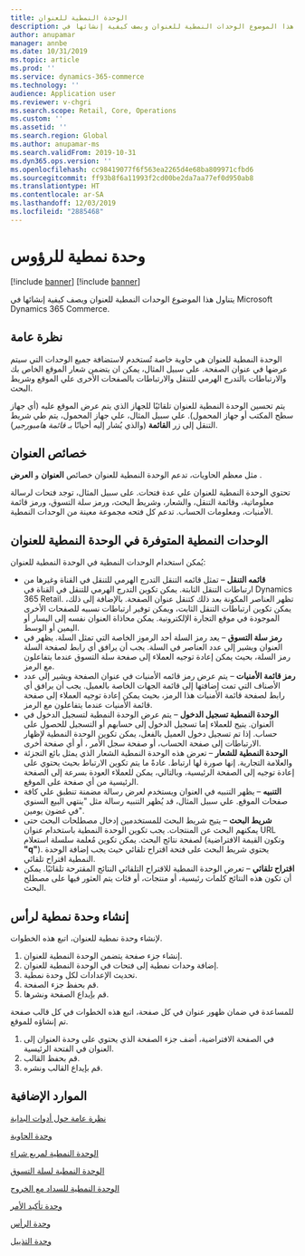 ```yaml
---
title: الوحدة النمطية للعنوان
description: يتناول هذا الموضوع الوحدات النمطية للعنوان ويصف كيفية إنشائها في Microsoft Dynamics 365 Commerce.
author: anupamar
manager: annbe
ms.date: 10/31/2019
ms.topic: article
ms.prod: ''
ms.service: dynamics-365-commerce
ms.technology: ''
audience: Application user
ms.reviewer: v-chgri
ms.search.scope: Retail, Core, Operations
ms.custom: ''
ms.assetid: ''
ms.search.region: Global
ms.author: anupamar-ms
ms.search.validFrom: 2019-10-31
ms.dyn365.ops.version: ''
ms.openlocfilehash: cc98419077f6f563ea2265d4e68ba809971cfbd6
ms.sourcegitcommit: ff93b8f6a11993f2cd00be2da7aa77ef0d950ab8
ms.translationtype: HT
ms.contentlocale: ar-SA
ms.lasthandoff: 12/03/2019
ms.locfileid: "2885468"
---
```

# <a name="header-module"></a>وحدة نمطية للرؤوس

[!include [banner](includes/preview-banner.md)]
[!include [banner](includes/banner.md)]

يتناول هذا الموضوع الوحدات النمطية للعنوان ويصف كيفية إنشائها في Microsoft Dynamics 365 Commerce.

## <a name="overview"></a>نظرة عامة

الوحدة النمطية للعنوان هي حاوية خاصة تُستخدم لاستضافة جميع الوحدات التي سيتم عرضها في عنوان الصفحة. علي سبيل المثال، يمكن ان يتضمن شعار الموقع الخاص بك والارتباطات بالتدرج الهرمي للتنقل والارتباطات بالصفحات الأخرى علي الموقع وشريط البحث.

يتم تحسين الوحدة النمطية للعنوان تلقائيًا للجهاز الذي يتم عرض الموقع عليه (أي جهاز سطح المكتب أو جهاز المحمول). علي سبيل المثال، علي جهاز المحمول، يتم طي شريط التنقل إلى زر **القائمة** (والذي يُشار إليه أحيانًا بـ *قائمة هامبورجير*).

## <a name="properties-of-a-header"></a>خصائص العنوان

مثل معظم الحاويات، تدعم الوحدة النمطية للعنوان خصائص **العنوان** و **العرض** .

تحتوي الوحدة النمطية للعنوان علي عدة فتحات. على سبيل المثال، توجد فتحات لرسالة معلوماتية، وقائمة التنقل، والشعار، وشريط البحث، ورمز سلة التسوق، ورمز قائمة الأمنيات، ومعلومات الحساب. تدعم كل فتحه مجموعة معينة من الوحدات النمطية.

## <a name="modules-that-are-available-in-a-header-module"></a>الوحدات النمطية المتوفرة في الوحدة النمطية للعنوان

يُمكن استخدام الوحدات النمطية في الوحدة النمطية للعنوان:

- **قائمه التنقل** – تمثل قائمه التنقل التدرج الهرمي للتنقل في القناة وغيرها من ارتباطات التنقل الثابتة. يمكن تكوين التدرج الهرمي للتنقل في القناة في Dynamics 365 Retail. تظهر العناصر المكونة بعد ذلك كتنقل عنوان الصفحة. بالإضافة إلى ذلك، يمكن تكوين ارتباطات التنقل الثابت، ويمكن توفير ارتباطات نسبيه للصفحات الأخرى الموجودة في موقع التجارة الإلكترونية. يمكن محاذاة العنوان نفسه إلى اليسار أو اليمين أو الوسط.
- **رمز سلة التسوق** – يعد رمز السلة أحد الرموز الخاصة التي تمثل السلة. يظهر في العنوان ويشير إلى عدد العناصر في السلة. يجب أن يرافق أي رابط لصفحة السلة رمز السلة، بحيث يمكن إعادة توجيه العملاء إلى صفحة سلة التسوق عندما يتفاعلون مع الرمز.
- **رمز قائمة الأمنيات** – يتم عرض رمز قائمه الأمنيات في عنوان الصفحة ويشير إلى عدد الأصناف التي تمت إضافتها إلى قائمة الجهات الخاصة بالعميل. يجب أن يرافق أي رابط لصفحة قائمة الأمنيات هذا الرمز، بحيث يمكن إعادة توجيه العملاء إلى صفحة قائمة الأمنيات عندما يتفاعلون مع الرمز.
- **الوحدة النمطية تسجيل الدخول** – يتم عرض الوحدة النمطية لتسجيل الدخول في العنوان. يتيح للعملاء إما تسجيل الدخول إلى حسابهم أو التسجيل للحصول على حساب. إذا تم تسجيل دخول العميل بالفعل، يمكن تكوين الوحدة النمطية لإظهار الارتباطات إلى صفحة الحساب، أو صفحة سجل الأمر ، أو أي صفحة أخرى.
- **الوحدة النمطية للشعار** – تعرض هذه الوحدة النمطية الشعار الذي يمثل بائع التجزئة والعلامة التجارية. إنها صورة لها ارتباط. عادةً ما يتم تكوين الارتباط بحيث يحتوي على إعادة توجيه إلى الصفحة الرئيسية، وبالتالي، يمكن للعملاء العودة بسرعة إلى الصفحة الرئيسية من أي صفحة على الموقع.
- **التنبيه** – يظهر التنبيه في العنوان ويستخدم لعرض رسالة مضمنة تنطبق علي كافة صفحات الموقع. علي سبيل المثال، قد يُظهر التنبيه رسالة مثل "ينتهي البيع السنوي في غضون يومين".
- **شريط البحث** – يتيح شريط البحث للمستخدمين إدخال مصطلحات البحث حتى يمكنهم البحث عن المنتجات. يجب تكوين الوحدة النمطية باستخدام عنوان URL لصفحة نتائج البحث. يمكن تكوين مُعلمة سلسلة استعلام (وتكون القيمة الافتراضية **"q"**). يحتوي شريط البحث على فتحة اقتراح تلقائي حيث يجب إضافة الوحدة النمطية اقتراح تلقائي.
- **اقتراح تلقائي** – تعرض الوحدة النمطية للاقتراح التلقائي النتائج المقترحة تلقائيًا. يمكن أن تكون هذه النتائج كلمات رئيسية، أو منتجات، أو فئات يتم العثور فيها على مصطلح البحث.

## <a name="create-a-header-module"></a>إنشاء وحدة نمطية لرأس

لإنشاء وحدة نمطية للعنوان، اتبع هذه الخطوات.

1. إنشاء جزء صفحة يتضمن الوحدة النمطية للعنوان.
1. إضافة وحدات نمطية إلى فتحات في الوحدة النمطية للعنوان.
1. تحديث الإعدادات لكل وحدة نمطية.
1. قم بحفظ جزء الصفحة. 
1. قم بإيداع الصفحة ونشرها.

للمساعدة في ضمان ظهور عنوان في كل صفحة، اتبع هذه الخطوات في كل قالب صفحة تم إنشاؤه للموقع.

1. في الصفحة الافتراضية، أضف جزء الصفحة الذي يحتوي على وحدة العنوان إلى العنوان في الفتحة الرئيسية.
1. قم بحفظ القالب. 
1. قم بإيداع القالب ونشره.

## <a name="additional-resources"></a>الموارد الإضافية

[نظرة عامة حول أدوات البداية](starter-kit-overview.md)

[وحدة الحاوية](add-container-module.md)

[الوحدة النمطية لمربع شراء](add-buy-box.md)

[الوحدة النمطية لسلة التسوق](add-cart-module.md)

[الوحدة النمطية للسداد مع الخروج](add-checkout-module.md)

[وحدة تأكيد الأمر](order-confirmation-module.md)

[وحدة الرأس](author-header-module.md)

[وحدة التذييل](author-footer-module.md)
